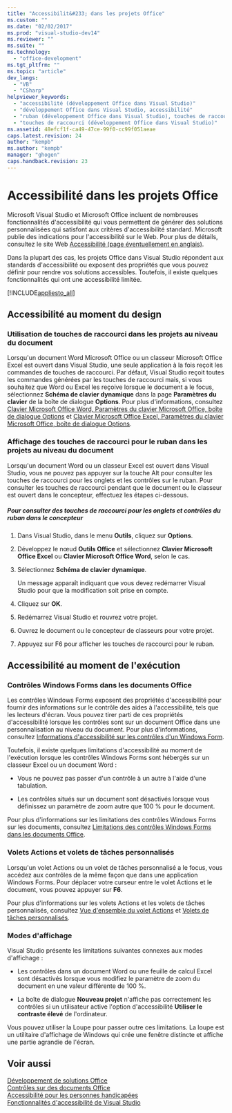 ```yaml
---
title: "Accessibilit&#233; dans les projets Office"
ms.custom: ""
ms.date: "02/02/2017"
ms.prod: "visual-studio-dev14"
ms.reviewer: ""
ms.suite: ""
ms.technology: 
  - "office-development"
ms.tgt_pltfrm: ""
ms.topic: "article"
dev_langs: 
  - "VB"
  - "CSharp"
helpviewer_keywords: 
  - "accessibilité (développement Office dans Visual Studio)"
  - "développement Office dans Visual Studio, accessibilité"
  - "ruban (développement Office dans Visual Studio), touches de raccourci"
  - "touches de raccourci (développement Office dans Visual Studio)"
ms.assetid: 48efcf1f-ca49-47ce-99f0-cc99f051aeae
caps.latest.revision: 24
author: "kempb"
ms.author: "kempb"
manager: "ghogen"
caps.handback.revision: 23
---
```

# Accessibilit&#233; dans les projets Office
  Microsoft Visual Studio et Microsoft Office incluent de nombreuses fonctionnalités d'accessibilité qui vous permettent de générer des solutions personnalisées qui satisfont aux critères d'accessibilité standard.  Microsoft publie des indications pour l'accessibilité sur le Web.  Pour plus de détails, consultez le site Web [Accessibilité \(page éventuellement en anglais\)](http://go.microsoft.com/fwlink/?LinkID=37113).  
  
 Dans la plupart des cas, les projets Office dans Visual Studio répondent aux standards d'accessibilité ou exposent des propriétés que vous pouvez définir pour rendre vos solutions accessibles.  Toutefois, il existe quelques fonctionnalités qui ont une accessibilité limitée.  
  
 [!INCLUDE[appliesto_all](../vsto/includes/appliesto-all-md.md)]  
  
## Accessibilité au moment du design  
  
### Utilisation de touches de raccourci dans les projets au niveau du document  
 Lorsqu'un document Word Microsoft Office ou un classeur Microsoft Office Excel est ouvert dans Visual Studio, une seule application à la fois reçoit les commandes de touches de raccourci.  Par défaut, Visual Studio reçoit toutes les commandes générées par les touches de raccourci mais, si vous souhaitez que Word ou Excel les reçoive lorsque le document a le focus, sélectionnez **Schéma de clavier dynamique** dans la page **Paramètres du clavier** de la boîte de dialogue **Options**.  Pour plus d'informations, consultez [Clavier Microsoft Office Word, Paramètres du clavier Microsoft Office, boîte de dialogue Options](../vsto/microsoft-office-word-keyboard-microsoft-office-keyboard-settings-options-dialog-box.md) et [Clavier Microsoft Office Excel, Paramètres du clavier Microsoft Office, boîte de dialogue Options](../vsto/microsoft-office-excel-keyboard-microsoft-office-keyboard-settings-options-dialog-box.md).  
  
### Affichage des touches de raccourci pour le ruban dans les projets au niveau du document  
 Lorsqu'un document Word ou un classeur Excel est ouvert dans Visual Studio, vous ne pouvez pas appuyer sur la touche Alt pour consulter les touches de raccourci pour les onglets et les contrôles sur le ruban.  Pour consulter les touches de raccourci pendant que le document ou le classeur est ouvert dans le concepteur, effectuez les étapes ci\-dessous.  
  
##### Pour consulter des touches de raccourci pour les onglets et contrôles du ruban dans le concepteur  
  
1.  Dans Visual Studio, dans le menu **Outils**, cliquez sur **Options**.  
  
2.  Développez le nœud **Outils Office** et sélectionnez **Clavier Microsoft Office Excel** ou **Clavier Microsoft Office Word**, selon le cas.  
  
3.  Sélectionnez **Schéma de clavier dynamique**.  
  
     Un message apparaît indiquant que vous devez redémarrer Visual Studio pour que la modification soit prise en compte.  
  
4.  Cliquez sur **OK**.  
  
5.  Redémarrez Visual Studio et rouvrez votre projet.  
  
6.  Ouvrez le document ou le concepteur de classeurs pour votre projet.  
  
7.  Appuyez sur F6 pour afficher les touches de raccourci pour le ruban.  
  
## Accessibilité au moment de l'exécution  
  
### Contrôles Windows Forms dans les documents Office  
 Les contrôles Windows Forms exposent des propriétés d'accessibilité pour fournir des informations sur le contrôle des aides à l'accessibilité, tels que les lecteurs d'écran.  Vous pouvez tirer parti de ces propriétés d'accessibilité lorsque les contrôles sont sur un document Office dans une personnalisation au niveau du document.  Pour plus d’informations, consultez [Informations d'accessibilité sur les contrôles d'un Windows Form](http://msdn.microsoft.com/library/887dee6f-5059-4d57-957d-7c6fcd4acb10).  
  
 Toutefois, il existe quelques limitations d'accessibilité au moment de l'exécution lorsque les contrôles Windows Forms sont hébergés sur un classeur Excel ou un document Word :  
  
-   Vous ne pouvez pas passer d'un contrôle à un autre à l'aide d'une tabulation.  
  
-   Les contrôles situés sur un document sont désactivés lorsque vous définissez un paramètre de zoom autre que 100 % pour le document.  
  
 Pour plus d'informations sur les limitations des contrôles Windows Forms sur les documents, consultez [Limitations des contrôles Windows Forms dans les documents Office](../vsto/limitations-of-windows-forms-controls-on-office-documents.md).  
  
### Volets Actions et volets de tâches personnalisés  
 Lorsqu'un volet Actions ou un volet de tâches personnalisé a le focus, vous accédez aux contrôles de la même façon que dans une application Windows Forms.  Pour déplacer votre curseur entre le volet Actions et le document, vous pouvez appuyer sur **F6**.  
  
 Pour plus d'informations sur les volets Actions et les volets de tâches personnalisés, consultez [Vue d'ensemble du volet Actions](../vsto/actions-pane-overview.md) et [Volets de tâches personnalisés](../vsto/custom-task-panes.md).  
  
### Modes d'affichage  
 Visual Studio présente les limitations suivantes connexes aux modes d'affichage :  
  
-   Les contrôles dans un document Word ou une feuille de calcul Excel sont désactivés lorsque vous modifiez le paramètre de zoom du document en une valeur différente de 100 %.  
  
-   La boîte de dialogue **Nouveau projet** n'affiche pas correctement les contrôles si un utilisateur active l'option d'accessibilité **Utiliser le contraste élevé** de l'ordinateur.  
  
 Vous pouvez utiliser la Loupe pour passer outre ces limitations.  La loupe est un utilitaire d'affichage de Windows qui crée une fenêtre distincte et affiche une partie agrandie de l'écran.  
  
## Voir aussi  
 [Développement de solutions Office](../vsto/developing-office-solutions.md)   
 [Contrôles sur des documents Office](../vsto/controls-on-office-documents.md)   
 [Accessibilité pour les personnes handicapées](../ide/reference/accessibility-for-people-with-disabilities.md)   
 [Fonctionnalités d'accessibilité de Visual Studio](../ide/reference/accessibility-features-of-visual-studio.md)  
  
  